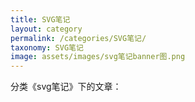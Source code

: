 ```yaml
---
title: SVG笔记
layout: category
permalink: /categories/SVG笔记/
taxonomy: SVG笔记
image: assets/images/svg笔记banner图.png
---
```


分类《svg笔记》下的文章：
